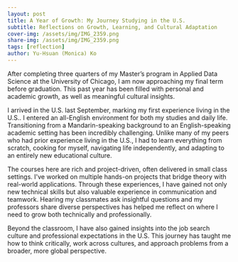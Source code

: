 ```yaml
---
layout: post
title: A Year of Growth: My Journey Studying in the U.S.
subtitle: Reflections on Growth, Learning, and Cultural Adaptation
cover-img: /assets/img/IMG_2359.png
share-img: /assets/img/IMG_2359.png
tags: [reflection]
author: Yu-Hsuan (Monica) Ko
---
```


After completing three quarters of my Master’s program in Applied Data Science at the University of Chicago, I am now approaching my final term before graduation. This past year has been filled with personal and academic growth, as well as meaningful cultural insights.

I arrived in the U.S. last September, marking my first experience living in the U.S.. I entered an all-English environment for both my studies and daily life. Transitioning from a Mandarin-speaking background to an English-speaking academic setting has been incredibly challenging. Unlike many of my peers who had prior experience living in the U.S., I had to learn everything from scratch, cooking for myself, navigating life independently, and adapting to an entirely new educational culture.

The courses here are rich and project-driven, often delivered in small class settings. I've worked on multiple hands-on projects that bridge theory with real-world applications. Through these experiences, I have gained not only new technical skills but also valuable experience in communication and teamwork. Hearing my classmates ask insightful questions and my professors share diverse perspectives has helped me reflect on where I need to grow both technically and professionally.

Beyond the classroom, I have also gained insights into the job search culture and professional expectations in the U.S. This journey has taught me how to think critically, work across cultures, and approach problems from a broader, more global perspective.
